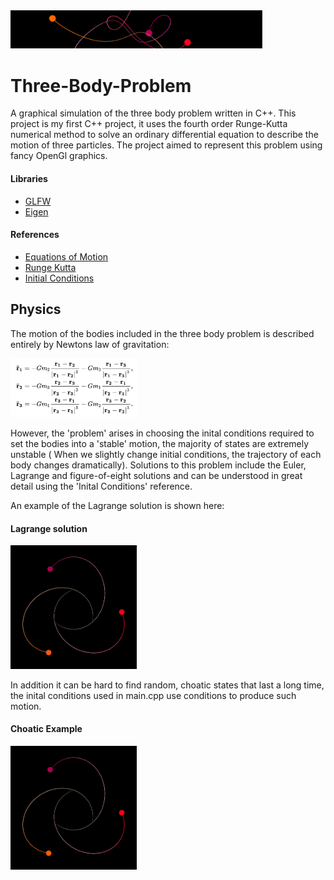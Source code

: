 
<img src="https://github.com/DrDavie1/Three-Body-Problem/blob/main/Media/banner.png" width="80%" height="20%">

# Three-Body-Problem

A graphical simulation of the three body problem written in C++. This project is my first C++ project, it uses the fourth order Runge-Kutta numerical method to solve an ordinary differential equation to describe the motion of three particles. The project aimed to represent this problem using fancy OpenGl graphics. 

#### Libraries ####                                                   
- [GLFW](https://www.glfw.org/docs/latest/)
- [Eigen](https://eigen.tuxfamily.org/index.php?title=Main_Page)

#### References ####

- [Equations of Motion](https://en.wikipedia.org/wiki/Three-body_problem)
- [Runge Kutta](http://numerical.recipes/)
- [Initial Conditions](https://sites.math.washington.edu/~morrow/336_12/papers/adrian.pdf)



## Physics

The motion of the bodies included in the three body problem is described entirely by Newtons law of gravitation:

<img src="https://github.com/DrDavie1/Three-Body-Problem/blob/main/Media/EquationOne.png" width="40%" height="40%">

However, the 'problem' arises in choosing the inital conditions required to set the bodies into a 'stable' motion, the majority of states are extremely unstable ( When we slightly change initial conditions, the trajectory of each body changes dramatically). Solutions to this problem include the Euler, Lagrange and figure-of-eight solutions and can be understood in great detail using the 'Inital Conditions' reference.

An example of the Lagrange solution is shown here:

#### Lagrange solution

<img src="https://github.com/DrDavie1/Three-Body-Problem/blob/main/Media/Lagrange.gif" width="40%" height="40%">

In addition it can be hard to find random, choatic states that last a long time, the inital conditions used in main.cpp use conditions to produce such motion.

#### Choatic Example

<img src="https://github.com/DrDavie1/Three-Body-Problem/blob/main/Media/Lagrange.gif" width="40%" height="40%">






